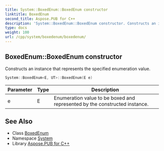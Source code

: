```yaml
---
title: System::BoxedEnum::BoxedEnum constructor
linktitle: BoxedEnum
second_title: Aspose.PUB for C++
description: 'System::BoxedEnum::BoxedEnum constructor. Constructs an instance that represents the specified enumeration value in C++.'
type: docs
weight: 100
url: /cpp/system/boxedenum/boxedenum/
---
```

## BoxedEnum::BoxedEnum constructor


Constructs an instance that represents the specified enumeration value.

```cpp
System::BoxedEnum<E, UT>::BoxedEnum(E e)
```


| Parameter | Type | Description |
| --- | --- | --- |
| e | E | Enumeration value to be boxed and represented by the constructed instance. |

## See Also

* Class [BoxedEnum](../)
* Namespace [System](../../)
* Library [Aspose.PUB for C++](../../../)
